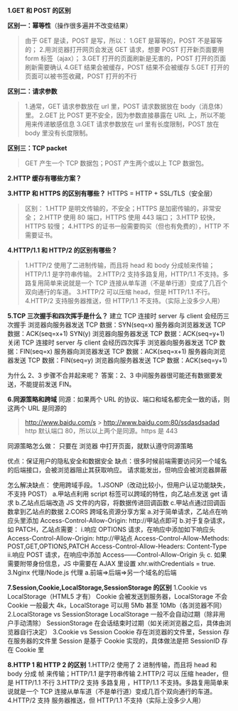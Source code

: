 **1.GET 和 POST 的区别**

**区别一：幂等性**（操作很多遍并不改变结果）

> 由于 GET 是读，POST 是写，所以：
> 1.GET 是幂等的，POST 不是幂等的； 2.用浏览器打开网页会发送 GET 请求，想要 POST 打开新页面要用 form 标签（ajax）；
> 3.GET 打开的页面刷新是无害的，POST 打开的页面刷新需要确认
> 4.GET 结果会被缓存，POST 结果不会被缓存
> 5.GET 打开的页面可以被书签收藏，POST 打开的不行

**区别二：请求参数**

> 1.通常，GET 请求参数放在 url 里，POST 请求数据放在 body（消息体）里。
> 2.GET 比 POST 更不安全，因为参数直接暴露在 URL 上，所以不能用来传递敏感信息
> 3.GET 请求参数放在 url 里有长度限制，POST 放在 body 里没有长度限制。

**区别三：TCP packet**

> GET 产生一个 TCP 数据包；POST 产生两个或以上 TCP 数据包。

**2.HTTP 缓存有哪些方案？**

**3.HTTP 和 HTTPS 的区别有哪些？**
HTTPS = HTTP + SSL/TLS（安全层）

> 区别：
> 1.HTTP 是明文传输的，不安全；HTTPS 是加密传输的，非常安全；
> 2.HTTP 使用 80 端口，HTTPS 使用 443 端口；
> 3.HTTP 较快，HTTPS 较慢；
> 4.HTTPS 的证书一般需要购买（但也有免费的），HTTP 不需要证书。

**4.HTTP/1.1 和 HTTP/2 的区别有哪些？**

> 1.HTTP/2 使用了二进制传输，而且将 head 和 body 分成帧来传输；HTTP/1.1 是字符串传输。
> 2.HTTP/2 支持多路复用，HTTP/1.1 不支持。多路复用简单来说就是一个 TCP 连接从单车道（不是单行道）变成了几百个双向通行的车道。
> 3.HTTP/2 可以压缩 head，但是 HTTP/1.1 不行。
> 4.HTTP/2 支持服务器推送，但 HTTP/1.1 不支持。（实际上没多少人用）

**5.TCP 三次握手和四次挥手是什么？**
建立 TCP 连接时 server 与 client 会经历三次握手
浏览器向服务器发送 TCP 数据：SYN(seq=x)
服务器向浏览器发送 TCP 数据：ACK(seq=x+1) SYN(y)
浏览器向服务器发送 TCP 数据：ACK(seq=y+1)
关闭 TCP 连接时 server 与 client 会经历四次挥手
浏览器向服务器发送 TCP 数据：FIN(seq=x)
服务器向浏览器发送 TCP 数据：ACK(seq=x+1)
服务器向浏览器发送 TCP 数据：FIN(seq=y)
浏览器向服务器发送 TCP 数据：ACK(seq=y+1)

为什么 2、3 步骤不合并起来呢？
答案：2、3 中间服务器很可能还有数据要发送，不能提前发送 FIN。

**6.同源策略和跨域**
同源：如果两个 URL 的协议、端口和域名都完全一致的话，则这两个 URL 是同源的

> http://www.baidu.com/s > http://www.baidu.com:80/ssdasdsadad
> http 默认端口 80，所以以上两个是同源。https 是 443

同源策略怎么做：
只要在 浏览器 中打开页面，就默认遵守同源策略

优点：保证用户的隐私安全和数据安全
缺点：很多时候前端需要访问另一个域名的后端接口，会被浏览器阻止其获取响应。
请求能发出，但响应会被浏览器屏蔽

怎么解决缺点：
使用跨域手段。
1.JSONP（改动比较小，但用户认证功能缺失，不支持 POST）
a.甲站点利用 script 标签可以跨域的特性，向乙站点发送 get 请求
b.乙站点后端改造 JS 文件的内容，将数据传进回调函数
c.甲站点通过回调函数拿到乙站点的数据
2.CORS 跨域名资源分享方案
a.对于简单请求，乙站点在响应头里添加 Access-Control-Allow-Origin: http://甲站点即可
b.对于复杂请求，如 PATCH，乙站点需要：
i.响应 OPTIONS 请求，在响应中添加如下响应头
Access-Control-Allow-Origin: http://甲站点
Access-Control-Allow-Methods: POST,GET,OPTIONS,PATCH
Access-Control-Allow-Headers: Content-Type
ii.响应 POST 请求，在响应中添加 Access——Control-Allow-Origin 头
c. 如果需要附带身份信息，JS 中需要在 AJAX 里设置 xhr.withCredentials = true.
3.Nginx 代理/Node.js 代理
a.前端=>后端=>另一个域名的后端

**7.Session,Cookie,LocalStorage,SessionStorage 的区别**
1.Cookie vs LocalStorage（HTML5 才有）
Cookie 会被发送到服务器，LocalStorage 不会
Cookie 一般最大 4k，LocalStorage 可以用 5Mb 甚至 10Mb（各浏览器不同）
2.LocalStorage vs SessionStorage
LocalStorage 一般不会自动过期（除非用户手动清除）
SessionStorage 在会话结束时过期（如关闭浏览器之后，具体由浏览器自行决定）
3.Cookie vs Session
Cookie 存在浏览器的文件里，Session 存在服务器的文件里
Session 是基于 Cookie 实现的，具体做法是把 SessionID 存在 Cookie 里

**8.HTTP 1 和 HTTP 2 的区别**
1.HTTP/2 使用了 2 进制传输，而且将 head 和 body 分成 帧 来传输；HTTP/1.1 是字符串传输
2.HTTP/2 可以 压缩 header，但是 HTTP/1.1 不行
3.HTTP/2 支持 多路复用 ，HTTP/1.1 不支持。多路复用简单来说就是一个 TCP 连接从单车道（不是单行道）变成几百个双向通行的车道。
4.HTTP/2 支持 服务器推送，但 HTTP/1.1 不支持（实际上没多少人用）
